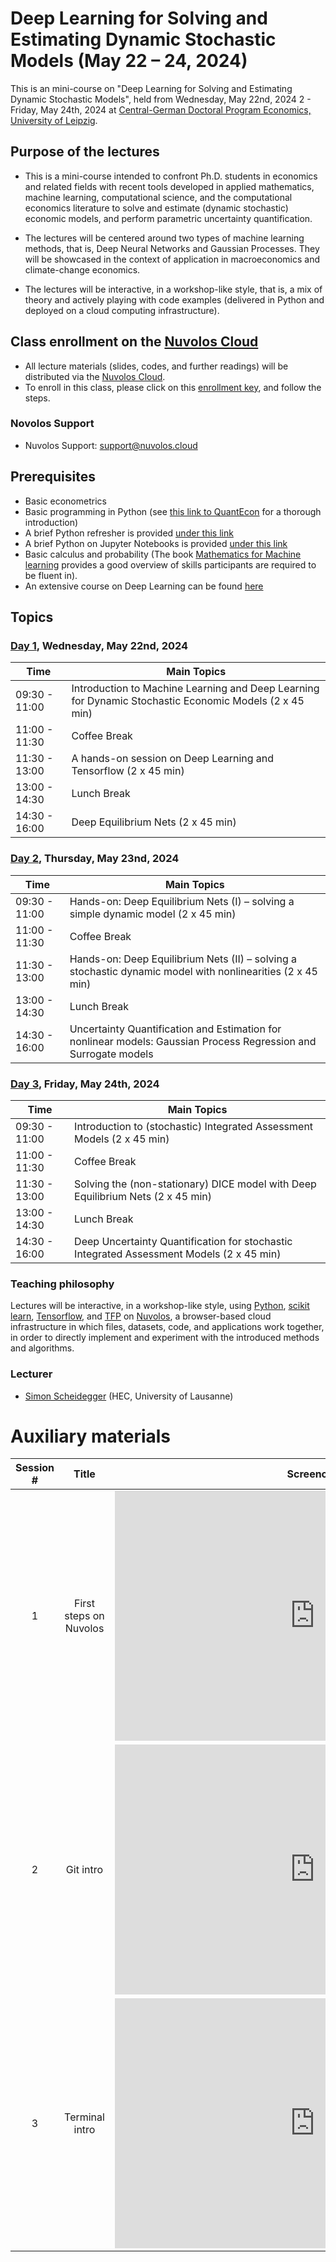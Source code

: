 # Deep Learning for Solving and Estimating Dynamic Stochastic Models (May 22 – 24, 2024)

This is an mini-course on "Deep Learning for Solving and Estimating Dynamic Stochastic Models", held from Wednesday, May 22nd, 2024 2 - Friday, May 24th, 2024 at [Central-German Doctoral Program Economics, University of Leipzig](http://cgde.wifa.uni-leipzig.de/).


## Purpose of the lectures

* This is a mini-course intended to confront Ph.D. students in economics and related fields with recent tools developed in applied mathematics, machine learning, computational science, and the computational economics literature to solve and estimate (dynamic stochastic) economic models, and perform parametric uncertainty quantification.

* The lectures will be centered around two types of machine learning methods, that is, Deep Neural Networks and Gaussian Processes. They will be showcased
in the context of application in macroeconomics and climate-change economics.

* The lectures will be interactive, in a workshop-like style, that is, a mix of theory and actively playing with code examples (delivered in Python and deployed on a cloud computing infrastructure).


## Class enrollment on the [Nuvolos Cloud](https://nuvolos.cloud/)

* All lecture materials (slides, codes, and further readings) will be distributed via the [Nuvolos Cloud](https://nuvolos.cloud/).
* To enroll in this class, please click on this [enrollment key](https://app.nuvolos.cloud/enroll/class/McAR3wJ3fnM), and follow the steps.


### Novolos Support

- Nuvolos Support: <support@nuvolos.cloud>


## Prerequisites

* Basic econometrics
* Basic programming in Python (see [this link to QuantEcon](https://python-programming.quantecon.org/intro.html) for a thorough introduction)
* A brief Python refresher is provided [under this link](python_refresher) 
* A brief Python on Jupyter Notebooks is provided [under this link](python_refresher/jupyter_intro.ipynb) 
* Basic calculus and probability (The book [Mathematics for Machine learning](https://mml-book.github.io/) provides a good overview of skills participants are required to be fluent in). 
* An extensive course on Deep Learning can be found [here](https://d2l.ai/index.html)


## Topics

### [Day 1](lectures/day1), Wednesday, May 22nd, 2024 

 **Time** | **Main Topics** 
------|------
09:30 - 11:00 | Introduction to Machine Learning and Deep Learning for Dynamic Stochastic Economic Models (2 x 45 min)
11:00 - 11:30 | Coffee Break
11:30 - 13:00 | A hands-on session on Deep Learning and Tensorflow (2 x 45 min)
13:00 - 14:30 | Lunch Break 
14:30 - 16:00 | Deep Equilibrium Nets (2 x 45 min)

### [Day 2](lectures/day2), Thursday, May 23nd, 2024 

 **Time** | **Main Topics** 
------|------
09:30 - 11:00 | Hands-on: Deep Equilibrium Nets (I) – solving a simple dynamic model (2 x 45 min)
11:00 - 11:30 | Coffee Break
11:30 - 13:00 | Hands-on: Deep Equilibrium Nets (II) – solving a stochastic dynamic model with nonlinearities (2 x 45 min)
13:00 - 14:30 | Lunch Break 
14:30 - 16:00 | Uncertainty Quantification and Estimation for nonlinear models: Gaussian Process Regression and Surrogate models

### [Day 3](lectures/day3), Friday, May 24th, 2024

 **Time** | **Main Topics** 
------|------
09:30 - 11:00 | Introduction to (stochastic) Integrated Assessment Models (2 x 45 min)
11:00 - 11:30 | Coffee Break
11:30 - 13:00 | Solving the (non-stationary) DICE model with Deep Equilibrium Nets (2 x 45 min)
13:00 - 14:30 | Lunch Break 
14:30 - 16:00 | Deep Uncertainty Quantification for stochastic Integrated Assessment Models (2 x 45 min)


### Teaching philosophy
Lectures will be interactive, in a workshop-like style,
using [Python](http://www.python.org), [scikit learn](https://scikit-learn.org/), [Tensorflow](https://www.tensorflow.org/), and
[TFP](https://www.tensorflow.org/probability) on [Nuvolos](http://nuvolos.cloud),
a browser-based cloud infrastructure in which files, datasets, code, and applications work together,
in order to directly implement and experiment with the introduced methods and algorithms.


### Lecturer
- [Simon Scheidegger](https://sites.google.com/site/simonscheidegger/) (HEC, University of Lausanne)


# Auxiliary materials 

| Session #        |  Title     | Screencast  |
|:-------------: |:-------------:| :-----:|
|   1 	|First steps on Nuvolos | <iframe src="https://player.vimeo.com/video/513310246" width="640" height="400" frameborder="0" allow="autoplay; fullscreen; picture-in-picture" allowfullscreen></iframe>|
|   2 	| Git intro | <iframe src="https://player.vimeo.com/video/516690761" width="640" height="400" frameborder="0" allow="autoplay; fullscreen; picture-in-picture" allowfullscreen></iframe>|
|   3 	| Terminal intro | <iframe src="https://player.vimeo.com/video/516691661" width="640" height="400" frameborder="0" allow="autoplay; fullscreen; picture-in-picture" allowfullscreen></iframe>|
